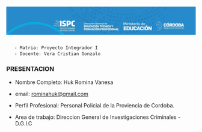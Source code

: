 
![alt text](src/encabezado.jpg)

### <p>  
       - Matria: Proyecto Integrador I
       - Docente: Vera Cristian Gonzalo
</P>

### PRESENTACION

- Nombre Completo: Huk Romina Vanesa

- email: rominahuk@gmail.com

- Perfil Profesional: Personal Policial de la Proviencia de Cordoba.

- Area de trabajo: Direccion General de Investigaciones Criminales - D.G.I.C








